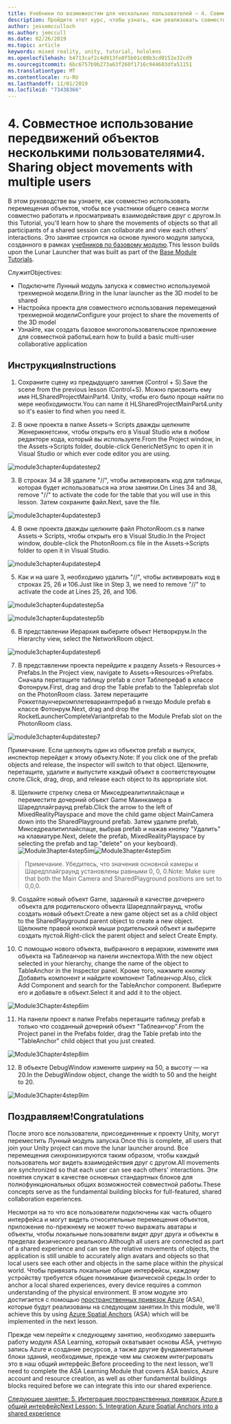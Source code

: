 ```yaml
---
title: Учебники по возможностям для нескольких пользователей — 4. Совместное использование передвижений объектов несколькими пользователями
description: Пройдите этот курс, чтобы узнать, как реализовать совместное использование нескольких пользователей в приложении HoloLens 2.
author: jessemcculloch
ms.author: jemccull
ms.date: 02/26/2019
ms.topic: article
keywords: mixed reality, unity, tutorial, hololens
ms.openlocfilehash: b4713caf2c4d913fe8f5b01c08b3cd0152e32cd9
ms.sourcegitcommit: 6bc6757b9b273a63f260f1716c944603dfa51151
ms.translationtype: MT
ms.contentlocale: ru-RU
ms.lasthandoff: 11/01/2019
ms.locfileid: "73438366"
---
```

# <a name="4-sharing-object-movements-with-multiple-users"></a><span data-ttu-id="675f1-105">4. Совместное использование передвижений объектов несколькими пользователями</span><span class="sxs-lookup"><span data-stu-id="675f1-105">4. Sharing object movements with multiple users</span></span>

<span data-ttu-id="675f1-106">В этом руководстве вы узнаете, как совместно использовать перемещения объектов, чтобы все участники общего сеанса могли совместно работать и просматривать взаимодействия друг с другом.</span><span class="sxs-lookup"><span data-stu-id="675f1-106">In this Tutorial, you'll learn how to share the movements of objects so that all participants of a shared session can collaborate and view each others' interactions.</span></span> <span data-ttu-id="675f1-107">Это занятие строится на основе лунного модуля запуска, созданного в рамках [учебников по базовому модулю](mrlearning-base.md).</span><span class="sxs-lookup"><span data-stu-id="675f1-107">This lesson builds upon the Lunar Launcher that was built as part of the [Base Module Tutorials](mrlearning-base.md).</span></span>

<span data-ttu-id="675f1-108">Служит</span><span class="sxs-lookup"><span data-stu-id="675f1-108">Objectives:</span></span>

- <span data-ttu-id="675f1-109">Подключите Лунный модуль запуска к совместно используемой трехмерной модели.</span><span class="sxs-lookup"><span data-stu-id="675f1-109">Bring in the lunar launcher as the 3D model to be shared</span></span>
- <span data-ttu-id="675f1-110">Настройка проекта для совместного использования перемещений трехмерной модели</span><span class="sxs-lookup"><span data-stu-id="675f1-110">Configure your project to share the movements of the 3D model</span></span>
- <span data-ttu-id="675f1-111">Узнайте, как создать базовое многопользовательское приложение для совместной работы</span><span class="sxs-lookup"><span data-stu-id="675f1-111">Learn how to build a basic multi-user collaborative application</span></span>

## <a name="instructions"></a><span data-ttu-id="675f1-112">Инструкция</span><span class="sxs-lookup"><span data-stu-id="675f1-112">Instructions</span></span>


1. <span data-ttu-id="675f1-113">Сохраните сцену из предыдущего занятия (Control + S).</span><span class="sxs-lookup"><span data-stu-id="675f1-113">Save the scene from the previous lesson (Control+S).</span></span> <span data-ttu-id="675f1-114">Можно присвоить ему имя HLSharedProjectMainPart4. Unity, чтобы его было проще найти по мере необходимости.</span><span class="sxs-lookup"><span data-stu-id="675f1-114">You can name it HLSharedProjectMainPart4.unity so it's easier to find when you need it.</span></span>

2. <span data-ttu-id="675f1-115">В окне проекта в папке Assets-> Scripts дважды щелкните Женерикнетсинк, чтобы открыть его в Visual Studio или в любом редакторе кода, который вы используете.</span><span class="sxs-lookup"><span data-stu-id="675f1-115">From the Project window, in the Assets->Scripts folder, double-click GenericNetSync to open it in Visual Studio or which ever code editor you are using.</span></span>  

![module3chapter4updatestep2](images/module3chapter4updatestep2.png)

3. <span data-ttu-id="675f1-117">В строках 34 и 38 удалите "//", чтобы активировать код для таблицы, которая будет использоваться на этом занятии.</span><span class="sxs-lookup"><span data-stu-id="675f1-117">On Lines 34 and 38, remove "//" to activate the code for the table that you will use in this lesson.</span></span> <span data-ttu-id="675f1-118">Затем сохраните файл.</span><span class="sxs-lookup"><span data-stu-id="675f1-118">Next, save the file.</span></span> 

![module3chapter4updatestep3](images/module3chapter4updatestep3.png)

4. <span data-ttu-id="675f1-120">В окне проекта дважды щелкните файл PhotonRoom.cs в папке Assets-> Scripts, чтобы открыть его в Visual Studio.</span><span class="sxs-lookup"><span data-stu-id="675f1-120">In the Project window, double-click the PhotonRoom.cs file in the Assets->Scripts folder to open it in Visual Studio.</span></span> 

![module3chapter4updatestep4](images/module3chapter4updatestep4.png)

5. <span data-ttu-id="675f1-122">Как и на шаге 3, необходимо удалить "//", чтобы активировать код в строках 25, 26 и 106.</span><span class="sxs-lookup"><span data-stu-id="675f1-122">Just like in Step 3, we need to remove "//" to activate the code at Lines 25, 26, and 106.</span></span>

![module3chapter4updatestep5a](images/module3chapter4updatestep5a.png) 

![module3chapter4updatestep5b](images/module3chapter4updatestep5b.png)

6. <span data-ttu-id="675f1-125">В представлении Иерархия выберите объект Нетворкрум.</span><span class="sxs-lookup"><span data-stu-id="675f1-125">In the Hierarchy view, select the NetworkRoom object.</span></span>

![module3chapter4updatestep6](images/module3chapter4updatestep6.png)

7. <span data-ttu-id="675f1-127">В представлении проекта перейдите к разделу Assets-> Resources-> Prefabs.</span><span class="sxs-lookup"><span data-stu-id="675f1-127">In the Project view, navigate to Assets->Resources->Prefabs.</span></span> <span data-ttu-id="675f1-128">Сначала перетащите таблицу prefab в слот Таблепрефаб в классе Фотонрум.</span><span class="sxs-lookup"><span data-stu-id="675f1-128">First, drag and drop the Table prefab to the Tableprefab slot on the PhotonRoom class.</span></span> <span data-ttu-id="675f1-129">Затем перетащите Роккетлаунчеркомплетевариантпрефаб в гнездо Module prefab в классе Фотонрум.</span><span class="sxs-lookup"><span data-stu-id="675f1-129">Next, drag and drop the RocketLauncherCompleteVariantprefab to the Module Prefab slot on the PhotonRoom class.</span></span>

![module3chapter4updatestep7](images/module3chapter4updatestep7.png)

<span data-ttu-id="675f1-131">Примечание. Если щелкнуть один из объектов prefab и выпуск, инспектор перейдет к этому объекту.</span><span class="sxs-lookup"><span data-stu-id="675f1-131">Note: If you click one of the prefab objects and release, the inspector will switch to that object.</span></span> <span data-ttu-id="675f1-132">Щелкните, перетащите, удалите и выпустите каждый объект в соответствующем слоте.</span><span class="sxs-lookup"><span data-stu-id="675f1-132">Click, drag, drop, and release each object to its appropriate slot.</span></span>

8. <span data-ttu-id="675f1-133">Щелкните стрелку слева от Микседреалитиплайспаце и переместите дочерний объект Game Маинкамера в Шаредплайграунд prefab.</span><span class="sxs-lookup"><span data-stu-id="675f1-133">Click the arrow to the left of MixedRealityPlayspace and move the child game object MainCamera down into the SharedPlayground prefab.</span></span> <span data-ttu-id="675f1-134">Затем удалите prefab, Микседреалитиплайспаце, выбрав prefab и нажав кнопку "Удалить" на клавиатуре.</span><span class="sxs-lookup"><span data-stu-id="675f1-134">Next, delete the prefab, MixedRealityPlayspace by selecting the prefab and tap "delete" on your keyboard).</span></span>
<span data-ttu-id="675f1-135">![Module3hapter4step5im](images/module3chapter4step5im.PNG)</span><span class="sxs-lookup"><span data-stu-id="675f1-135">![Module3hapter4step5im](images/module3chapter4step5im.PNG)</span></span>

><span data-ttu-id="675f1-136">Примечание. Убедитесь, что значения основной камеры и Шаредплайграунд установлены равными 0, 0, 0.</span><span class="sxs-lookup"><span data-stu-id="675f1-136">Note:  Make sure that both the Main Camera and SharedPlayground positions are set to 0,0,0.</span></span>
>

9. <span data-ttu-id="675f1-137">Создайте новый объект Game, заданный в качестве дочернего объекта для родительского объекта Шаредплайграунд, чтобы создать новый объект.</span><span class="sxs-lookup"><span data-stu-id="675f1-137">Create a new game object set as a child object to the SharedPlayground parent object to create a new object.</span></span> <span data-ttu-id="675f1-138">Щелкните правой кнопкой мыши родительский объект и выберите создать пустой.</span><span class="sxs-lookup"><span data-stu-id="675f1-138">Right-click the parent object and select Create Empty.</span></span> 

10. <span data-ttu-id="675f1-139">С помощью нового объекта, выбранного в иерархии, измените имя объекта на Таблеанчор на панели инспектора.</span><span class="sxs-lookup"><span data-stu-id="675f1-139">With the new object selected in your hierarchy, change the name of the object to TableAnchor in the Inspector panel.</span></span> <span data-ttu-id="675f1-140">Кроме того, нажмите кнопку Добавить компонент и найдите компонент Таблеанчор.</span><span class="sxs-lookup"><span data-stu-id="675f1-140">Also, click Add Component and search for the TableAnchor component.</span></span> <span data-ttu-id="675f1-141">Выберите его и добавьте в объект.</span><span class="sxs-lookup"><span data-stu-id="675f1-141">Select it and add it to the object.</span></span> 

![Module3Chapter4step6im](images/module3chapter4step7im.PNG)

11. <span data-ttu-id="675f1-143">На панели проект в папке Prefabs перетащите таблицу prefab в только что созданный дочерний объект "Таблеанчор".</span><span class="sxs-lookup"><span data-stu-id="675f1-143">From the Project panel in the Prefabs folder, drag the Table prefab into the "TableAnchor" child object that you just created.</span></span>

![Module3Chapter4step8im](images/module3chapter4step8im.PNG)

12. <span data-ttu-id="675f1-145">В объекте DebugWindow измените ширину на 50, а высоту — на 20.</span><span class="sxs-lookup"><span data-stu-id="675f1-145">In the DebugWindow object, change the width to 50 and the height to 20.</span></span>

![Module3Chapter4step9im](images/module3chapter4step11im.PNG)

## <a name="congratulations"></a><span data-ttu-id="675f1-147">Поздравляем!</span><span class="sxs-lookup"><span data-stu-id="675f1-147">Congratulations</span></span>


<span data-ttu-id="675f1-148">После этого все пользователи, присоединенные к проекту Unity, могут переместить Лунный модуль запуска.</span><span class="sxs-lookup"><span data-stu-id="675f1-148">Once this is complete, all users that join your Unity project can move the lunar launcher around.</span></span> <span data-ttu-id="675f1-149">Все перемещения синхронизируются таким образом, чтобы каждый пользователь мог видеть взаимодействия друг с другом.</span><span class="sxs-lookup"><span data-stu-id="675f1-149">All movements are synchronized so that each user can see each others' interactions.</span></span> <span data-ttu-id="675f1-150">Эти понятия служат в качестве основных стандартных блоков для полнофункциональных общих возможностей совместной работы.</span><span class="sxs-lookup"><span data-stu-id="675f1-150">These concepts serve as the fundamental building blocks for full-featured, shared collaboration experiences.</span></span> 

<span data-ttu-id="675f1-151">Несмотря на то что все пользователи подключены как часть общего интерфейса и могут видеть относительные перемещения объектов, приложение по-прежнему не может точно выражать аватары и объекты, чтобы локальные пользователи видят друг друга и объекты в пределах физического реального.</span><span class="sxs-lookup"><span data-stu-id="675f1-151">Although all users are connected as part of a shared experience and can see the relative movements of objects, the application is still unable to accurately align avatars and objects so that local users see each other and objects in the same place within the physical world.</span></span> <span data-ttu-id="675f1-152">Чтобы привязать локальные общие интерфейсы, каждому устройству требуется общее понимание физической среды.</span><span class="sxs-lookup"><span data-stu-id="675f1-152">In order to anchor a local shared experiences, every device requires a common understanding of the physical environment.</span></span> <span data-ttu-id="675f1-153">В этом модуле это достигается с помощью [пространственных привязок Azure](<https://azure.microsoft.com//services/spatial-anchors/>) (ASA), которые будут реализованы на следующем занятии.</span><span class="sxs-lookup"><span data-stu-id="675f1-153">In this module, we'll achieve this by using [Azure Spatial Anchors](<https://azure.microsoft.com//services/spatial-anchors/>) (ASA) which will be implemented in the next lesson.</span></span>

<span data-ttu-id="675f1-154">Прежде чем перейти к следующему занятию, необходимо завершить работу модуля ASA Learning, который охватывает основы ASA, учетную запись Azure и создание ресурсов, а также другие фундаментальные блоки зданий, необходимые, прежде чем мы сможем интегрировать это в наш общий интерфейс.</span><span class="sxs-lookup"><span data-stu-id="675f1-154">Before proceeding to the next lesson, we'll need to complete the ASA Learning Module that covers ASA basics, Azure account and resource creation, as well as other fundamental buildings blocks required before we can integrate this into our shared experience.</span></span>

<span data-ttu-id="675f1-155">[Следующее занятие: 5. Интеграция пространственных привязок Azure в общий интерфейс](mrlearning-sharing(photon)-ch5.md)</span><span class="sxs-lookup"><span data-stu-id="675f1-155">[Next Lesson: 5. Integration Azure Spatial Anchors into a shared experience](mrlearning-sharing(photon)-ch5.md)</span></span>


